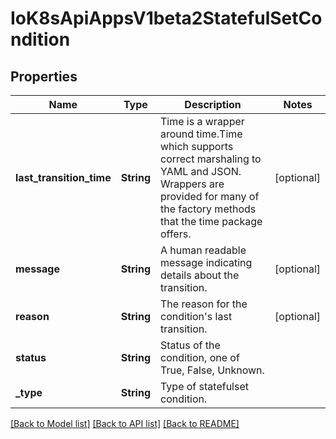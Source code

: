 # IoK8sApiAppsV1beta2StatefulSetCondition

## Properties
Name | Type | Description | Notes
------------ | ------------- | ------------- | -------------
**last_transition_time** | **String** | Time is a wrapper around time.Time which supports correct marshaling to YAML and JSON.  Wrappers are provided for many of the factory methods that the time package offers. | [optional] 
**message** | **String** | A human readable message indicating details about the transition. | [optional] 
**reason** | **String** | The reason for the condition's last transition. | [optional] 
**status** | **String** | Status of the condition, one of True, False, Unknown. | 
**_type** | **String** | Type of statefulset condition. | 

[[Back to Model list]](../README.md#documentation-for-models) [[Back to API list]](../README.md#documentation-for-api-endpoints) [[Back to README]](../README.md)


